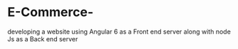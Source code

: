 # E-Commerce-
developing a website using Angular 6 as a Front end server along with node Js as a Back end server
